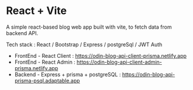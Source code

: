 # React + Vite

A simple react-based blog web app built with vite, to fetch data from backend API.

Tech stack : React / Bootstrap / Express / postgreSql / JWT Auth

- FrontEnd - React Client : https://odin-blog-api-client-prisma.netlify.app
- FrontEnd - React Admin : https://odin-blog-api-client-admin-prisma.netlify.app
- Backend - Express + prisma + postgreSQL : https://odin-blog-api-prisma-psql.adaptable.app

